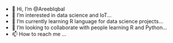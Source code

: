 - 👋 Hi, I’m @AreebIqbal
- 👀 I’m interested in data science and IoT...
- 🌱 I’m currently learning R language for data science projects...
- 💞️ I’m looking to collaborate with people learning R and Python...
- 📫 How to reach me ...

<!---
AreebIqbal/AreebIqbal is a ✨ special ✨ repository because its `README.md` (this file) appears on your GitHub profile.
You can click the Preview link to take a look at your changes.
--->
